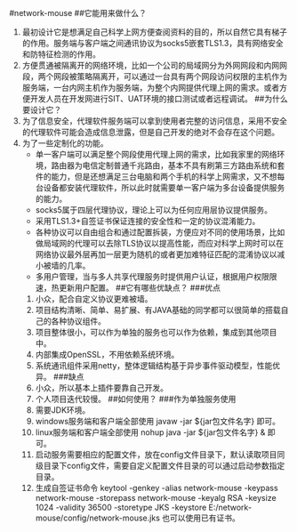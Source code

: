 #network-mouse
##它能用来做什么？
1. 最初设计它是想满足自己科学上网方便查阅资料的目的，所以自然它具有梯子的作用。服务端与客户端之间通讯协议为socks5嵌套TLS1.3，具有网络安全和防特征检测的作用。
2. 方便贯通被隔离开的网络环境，比如一个公司的局域网分为外网网段和内网网段，两个网段被策略隔离开，可以通过一台具有两个网段访问权限的主机作为服务端，一台内网主机作为服务端，为整个内网提供代理上网的需求。或者方便开发人员在开发网进行SIT、UAT环境的接口测试或者远程调试。
##为什么要设计它？
1. 为了信息安全，代理软件服务端可以拿到使用者完整的访问信息，采用不安全的代理软件可能会造成信息泄露，但是自己开发的绝对不会存在这个问题。
2. 为了一些定制化的功能。
   + 单一客户端可以满足整个网段使用代理上网的需求，比如我家里的网络环境，路由器为电信定制普通千兆路由，基本不具有刷第三方路由系统和套件的能力，但是还想满足三台电脑和两个手机的科学上网需求，又不想每台设备都安装代理软件，所以此时就需要单一客户端为多台设备提供服务的能力。
   + socks5属于四层代理协议，理论上可以为任何应用层协议提供服务。
   + 采用TLS1.3+自签证书保证连接的安全性和一定的协议混淆能力。
   + 各种协议可以自由组合和通过配置拆装，方便应对不同的使用场景，比如做局域网的代理可以去除TLS协议以提高性能，而应对科学上网时可以在网络协议最外层再加一层更为随机的或者更加难特征匹配的混淆协议以减小被墙的几率。
   + 多用户管理，当与多人共享代理服务时提供用户认证，根据用户权限限速，热更新用户配置。
##它有哪些优缺点？
###优点
   1. 小众，配合自定义协议更难被墙。
   2. 项目结构清晰、简单、易扩展、有JAVA基础的同学都可以很简单的搭载自己的各种协议组件。
   3. 项目整体很小，可以作为单独的服务也可以作为依赖，集成到其他项目中。
   4. 内部集成OpenSSL，不用依赖系统环境。
   5. 系统通讯组件采用netty，整体逻辑结构基于异步事件驱动模型，性能优异。
###缺点
   1. 小众，所以基本上插件要靠自己开发。
   2. 个人项目迭代较慢。
##如何使用？
###作为单独服务使用
   1. 需要JDK环境。
   2. windows服务端和客户端全部使用 javaw -jar ${jar包文件名字} 即可。
   3. linux服务端和客户端全部使用 nohup java -jar ${jar包文件名字} & 即可。
   4. 启动服务需要相应的配置文件，放在config文件目录下，默认读取项目同级目录下config文件，需要自定义配置文件目录的可以通过启动参数指定目录。
   5. 生成自签证书命令 keytool -genkey -alias network-mouse -keypass network-mouse -storepass network-mouse -keyalg RSA -keysize 1024 -validity 36500 -storetype JKS -keystore E:/network-mouse/config/network-mouse.jks 也可以使用已有证书。